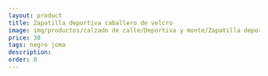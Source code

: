 ```yaml
---
layout: product
title: Zapatilla deportiva caballero de velcro 
image: img/productos/calzado de calle/Deportiva y monte/Zapatilla deportiva caballero de velcro =30=negro joma.webp
price: 30
tags: negro joma
description: 
order: 0
---
```

